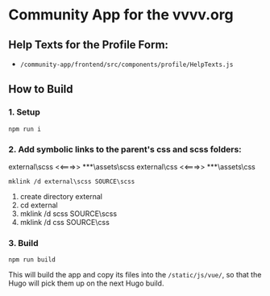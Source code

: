 # Community App for the vvvv.org

## Help Texts for the Profile Form:

 - `/community-app/frontend/src/components/profile/HelpTexts.js`


## How to Build

### 1. Setup

`npm run i`

### 2. Add symbolic links to the parent's css and scss folders:

external\scss <<===>> ***\assets\scss
external\css <<===>> ***\assets\css

```
mklink /d external\scss SOURCE\scss
```

1. create directory external
2. cd external
3. mklink /d scss SOURCE\scss
4. mklink /d css SOURCE\css

### 3. Build

`npm run build`

This will build the app and copy its files into the `/static/js/vue/`, so that the Hugo will pick them up on the next Hugo build.